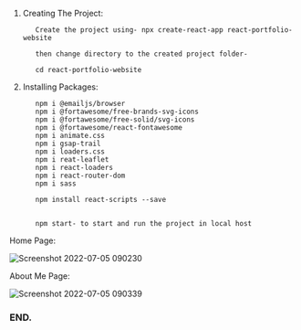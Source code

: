 1. Creating The Project:
          
          Create the project using- npx create-react-app react-portfolio-website
          
          then change directory to the created project folder-
          
          cd react-portfolio-website
          
2. Installing Packages:
          
          npm i @emailjs/browser
          npm i @fortawesome/free-brands-svg-icons
          npm i @fortawesome/free-solid/svg-icons
          npm i @fortawesome/react-fontawesome
          npm i animate.css
          npm i gsap-trail
          npm i loaders.css
          npm i reat-leaflet
          npm i react-loaders
          npm i react-router-dom
          npm i sass
          
          npm install react-scripts --save
          
          
          npm start- to start and run the project in local host
          
Home Page:

![Screenshot 2022-07-05 090230](https://user-images.githubusercontent.com/53118174/177223920-e8304b47-05ca-400d-9ac9-268331148c08.png)

About Me Page:

![Screenshot 2022-07-05 090339](https://user-images.githubusercontent.com/53118174/177223930-d6488dc2-569a-4385-906a-9ded46e8a23e.png)



### END. ###
